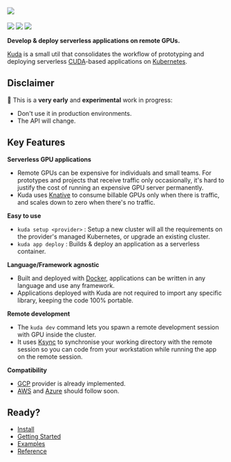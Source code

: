 # ![](https://github.com/cyrildiagne/kuda/raw/master/docs/images/logo.png)

[![](https://circleci.com/gh/cyrildiagne/kuda/tree/master.svg?style=shield&circle-token=b14f5838ae2acabe21a8255070507f7e36ba510b)](https://circleci.com/gh/cyrildiagne/kuda)
[![](https://goreportcard.com/badge/github.com/cyrildiagne/kuda)](https://goreportcard.com/report/github.com/cyrildiagne/kuda)
[![](https://img.shields.io/github/v/release/cyrildiagne/kuda)](https://github.com/cyrildiagne/kuda/releases)

**Develop & deploy serverless applications on remote GPUs.**

[Kuda](https://kuda.dev) is a small util that consolidates the workflow of prototyping and deploying serverless [CUDA](https://developer.nvidia.com/cuda-zone)-based applications on [Kubernetes](http://kubernetes.io).

## Disclaimer

🧪 This is a **very early** and **experimental** work in progress:

- Don't use it in production environments.
- The API will change.

## Key Features

**Serverless GPU applications**

- Remote GPUs can be expensive for individuals and small teams. For prototypes and projects that receive traffic only occasionally, it's hard to justify the cost of running an expensive GPU server permanently.
- Kuda uses [Knative](https://knative.dev) to consume billable GPUs only when there is traffic, and scales down to zero when there's no traffic.

**Easy to use**

- `kuda setup <provider>` : Setup a new cluster will all the requirements on the provider's managed Kubernetes, or upgrade an existing cluster.
- `kuda app deploy` : Builds & deploy an application as a serverless container.

**Language/Framework agnostic**

- Built and deployed with [Docker](https://docker.io), applications can be written in any language and use any framework.
- Applications deployed with Kuda are not required to import any specific library, keeping the code 100% portable.

**Remote development**

- The `kuda dev` command lets you spawn a remote development session with GPU inside the cluster.
- It uses [Ksync](https://github.com/vapor-ware/ksync) to synchronise your working directory with the remote session so you can code from your workstation while running the app on the remote session.

**Compatibility**

- [GCP](https://cloud.google.com) provider is already implemented.
- [AWS](https://aws.amazon.com) and [Azure](https://azure.microsoft.com) should follow soon.

## Ready?

- [Install](https://docs.kuda.dev/kuda/install)
- [Getting Started](https://docs.kuda.dev/kuda/getting_started)
- [Examples](https://github.com/cyrildiagne/kuda/tree/master/examples)
- [Reference](https://docs.kuda.dev/kuda/cli)
